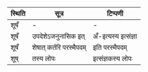 | स्थिति | सूत्र | टिप्पणी |
| ----- | ------- | ------ |
| शूषँ | - | - |
| शूषँ | उपदेशेऽजनुनासिक इत् | अँ-इत्यस्य इत्संज्ञा |
| शूषँ | शेषात् कर्तरि परस्मैपदम् | इति परस्मैपदम् |
| शूष् | तस्य लोपः | इत्संज्ञकस्य लोपः |
